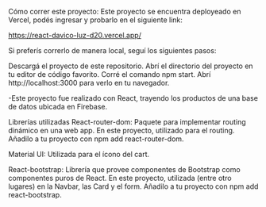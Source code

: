 Cómo correr este proyecto:
Este proyecto se encuentra deployeado en Vercel, podés ingresar y probarlo en el siguiente link:

https://react-davico-luz-d20.vercel.app/

Si preferís correrlo de manera local, seguí los siguientes pasos:

Descargá el proyecto de este repositorio.
Abrí el directorio del proyecto en tu editor de código favorito.
Corré el comando npm start.
Abrí http://localhost:3000 para verlo en tu navegador.


-Este proyecto fue realizado con React, trayendo los productos de una base de datos ubicada en Firebase.

Librerías utilizadas
React-router-dom: Paquete para implementar routing dinámico en una web app. En este proyecto, utilizado para el routing. Añadilo a tu proyecto con npm add react-router-dom.

Material UI: Utilizada para el ícono del cart.

React-bootstrap: Librería que provee componentes de Bootstrap como componentes puros de React. En este proyecto, utilizada (entre otro lugares) en la Navbar, las Card y el form. Añadilo a tu proyecto con npm add react-bootstrap.


